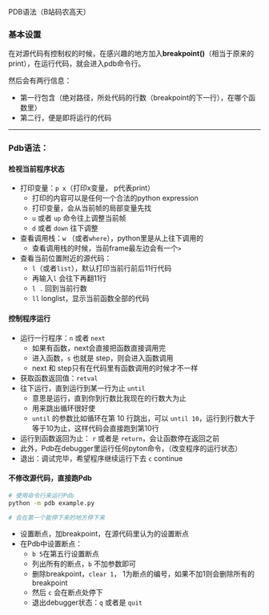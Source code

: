 PDB语法（B站码农高天）

### 基本设置

在对源代码有控制权的时候，在感兴趣的地方加入**breakpoint()**（相当于原来的print），在运行代码，就会进入pdb命令行。

然后会有两行信息：

+ 第一行包含（绝对路径，所处代码的行数（breakpoint的下一行），在哪个函数里）
+ 第二行，便是即将运行的代码



---



### Pdb语法：

#### 检视当前程序状态

+ 打印变量：`p x`（打印x变量， p代表print）
  + 打印的内容可以是任何一个合法的python expression
  + 打印变量，会从当前帧的局部变量先找
  + `u` 或者 `up` 命令往上调整当前帧
  + `d` 或者 `down` 往下调整
+ 查看调用栈：`w` （或者`where`），python里是从上往下调用的
  + 查看调用栈的时候，当前frame最左边会有一个`>`
+ 查看当前位置附近的源代码：
  + `l`（或者`list`），默认打印当前行前后11行代码
  + 再输入`l` 会往下再翻11行
  + `l .` 回到当前行数
  + `ll` longlist，显示当前函数全部的代码



#### 控制程序运行

+ 运行一行程序：`n` 或者 `next` 
  + 如果有函数，next会直接把函数直接调用完
  + 进入函数，`s` 也就是 step，则会进入函数调用
  + next 和 step只有在代码里有函数调用的时候才不一样
+ 获取函数返回值：`retval`
+ 往下运行，直到运行到某一行为止 `until`
  + 意思是运行，直到你到行数比我现在的行数大为止 
  + 用来跳出循环很好使
  + `until` 的参数比如循环在第 10 行跳出，可以 `until 10`，运行到行数大于等于10为止，这样代码会直接跑到第10行
+ 运行到函数返回为止： `r` 或者是 `return`，会让函数停在返回之前
+ 此外，Pdb在debugger里运行任何pyton命令，（改变程序的运行状态）
+ 退出：调试完毕，希望程序继续运行下去 `c` continue



#### 不修改源代码，直接跑Pdb

```bash
# 使用命令行来运行Pdb
python -m pdb example.py

# 会在第一个能停下来的地方停下来
```

+  设置断点，加breakpoint，在源代码里认为的设置断点
+ 在Pdb中设置断点：
  + `b 5`在第五行设置断点
  + 列出所有的断点，`b` 不加参数即可
  + 删除breakpoint，`clear 1`， 1为断点的编号，如果不加1则会删除所有的breakpoint
  + 然后 `c` 会在断点处停下
  + 退出debugger状态：`q` 或者是 `quit`